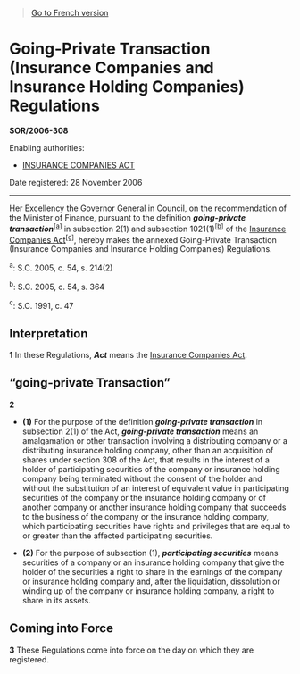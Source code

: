> [Go to French version](/fr/Règlements/Décrets,%20ordonnances%20et%20règlements%20statutaires/2006/308.md)

# Going-Private Transaction (Insurance Companies and Insurance Holding Companies) Regulations

**SOR/2006-308**

Enabling authorities: 
- [INSURANCE COMPANIES ACT](/en/Acts/Statutes%20of%20Canada/1991/c.%2047.md)

Date registered: 28 November 2006

----------

Her Excellency the Governor General in Council, on the recommendation of the Minister of Finance, pursuant to the definition ***going-private transaction***<sup><a href='#fn_SOR-2006-308_e_hq_1648'>[a]</a></sup> in subsection 2(1) and subsection 1021(1)<sup><a href='#fn_SOR-2006-308_e_hq_1649'>[b]</a></sup> of the [Insurance Companies Act](/en/Acts/Statutes%20of%20Canada/1991/c.%2047.md)<sup><a href='#fn_SOR-2006-308_e_hq_1650'>[c]</a></sup>, hereby makes the annexed Going-Private Transaction (Insurance Companies and Insurance Holding Companies) Regulations.

<a name='fn_SOR-2006-308_e_hq_1648'><sup>a</sup></a>: S.C. 2005, c. 54, s. 214(2)<br />

<a name='fn_SOR-2006-308_e_hq_1649'><sup>b</sup></a>: S.C. 2005, c. 54, s. 364<br />

<a name='fn_SOR-2006-308_e_hq_1650'><sup>c</sup></a>: S.C. 1991, c. 47<br />




## Interpretation


**1** In these Regulations, ***Act*** means the [Insurance Companies Act](/en/Acts/Statutes%20of%20Canada/1991/c.%2047.md).




## “going-private Transaction”


**2** 

- **(1)** For the purpose of the definition ***going-private transaction*** in subsection 2(1) of the Act, ***going-private transaction*** means an amalgamation or other transaction involving a distributing company or a distributing insurance holding company, other than an acquisition of shares under section 308 of the Act, that results in the interest of a holder of participating securities of the company or insurance holding company being terminated without the consent of the holder and without the substitution of an interest of equivalent value in participating securities of the company or the insurance holding company or of another company or another insurance holding company that succeeds to the business of the company or the insurance holding company, which participating securities have rights and privileges that are equal to or greater than the affected participating securities.

- **(2)** For the purpose of subsection (1), ***participating securities*** means securities of a company or an insurance holding company that give the holder of the securities a right to share in the earnings of the company or insurance holding company and, after the liquidation, dissolution or winding up of the company or insurance holding company, a right to share in its assets.




## Coming into Force


**3** These Regulations come into force on the day on which they are registered.


